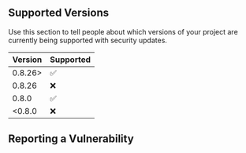 
## Supported Versions

Use this section to tell people about which versions of your project are
currently being supported with security updates.

| Version  | Supported          |
| -------  | ------------------ |
| 0.8.26>  | :white_check_mark: |
| 0.8.26   | :x:                |
| 0.8.0    | :white_check_mark: |
| <0.8.0   | :x:                |

## Reporting a Vulnerability

